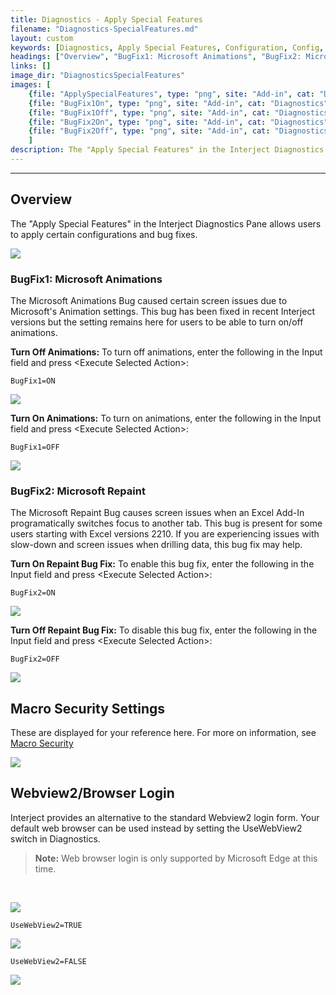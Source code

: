 ```yaml
---
title: Diagnostics - Apply Special Features
filename: "Diagnostics-SpecialFeatures.md"
layout: custom
keywords: [Diagnostics, Apply Special Features, Configuration, Config, animations, bug fix]
headings: ["Overview", "BugFix1: Microsoft Animations", "BugFix2: Microsoft Repaint"]
links: []
image_dir: "DiagnosticsSpecialFeatures"
images: [
    {file: "ApplySpecialFeatures", type: "png", site: "Add-in", cat: "Diagnostics", sub: "Apply Special Features", report: "", ribbon: "", config: ""}, 
    {file: "BugFix1On", type: "png", site: "Add-in", cat: "Diagnostics", sub: "Apply Special Features", report: "", ribbon: "", config: ""}, 
    {file: "BugFix1Off", type: "png", site: "Add-in", cat: "Diagnostics", sub: "Apply Special Features", report: "", ribbon: "", config: ""}, 
    {file: "BugFix2On", type: "png", site: "Add-in", cat: "Diagnostics", sub: "Apply Special Features", report: "", ribbon: "", config: ""}, 
    {file: "BugFix2Off", type: "png", site: "Add-in", cat: "Diagnostics", sub: "Apply Special Features", report: "", ribbon: "", config: ""}
    ]
description: The "Apply Special Features" in the Interject Diagnostics Pane allows users to apply certain configurations and bug fixes.
---
```

* * *   

## Overview

The "Apply Special Features" in the Interject Diagnostics Pane allows users to apply certain configurations and bug fixes.

![](/images/DiagnosticsSpecialFeatures/ApplySpecialFeatures.png)
<br>

### BugFix1: Microsoft Animations

The Microsoft Animations Bug caused certain screen issues due to Microsoft's Animation settings. This bug has been fixed in recent Interject versions but the setting remains here for users to be able to turn on/off animations.

**Turn Off Animations:** To turn off animations, enter the following in the Input field and press &lt;Execute Selected Action&gt;:

```
BugFix1=ON
```

![](/images/DiagnosticsSpecialFeatures/BugFix1On.png)
<br>

**Turn On Animations:** To turn on animations, enter the following in the Input field and press &lt;Execute Selected Action&gt;:

```
BugFix1=OFF
```

![](/images/DiagnosticsSpecialFeatures/BugFix1Off.png)
<br>

### BugFix2: Microsoft Repaint

The Microsoft Repaint Bug causes screen issues when an Excel Add-In programatically switches focus to another tab. This bug is present for some users starting with Excel versions 2210. If you are experiencing issues with slow-down and screen issues when drilling data, this bug fix may help.

**Turn On Repaint Bug Fix:** To enable this bug fix, enter the following in the Input field and press &lt;Execute Selected Action&gt;:

```
BugFix2=ON
```

![](/images/DiagnosticsSpecialFeatures/BugFix2On.png)
<br>

**Turn Off Repaint Bug Fix:** To disable this bug fix, enter the following in the Input field and press &lt;Execute Selected Action&gt;:

```
BugFix2=OFF
```

![](/images/DiagnosticsSpecialFeatures/BugFix2Off.png)
<br>

## Macro Security Settings

These are displayed for your reference here. For more on information, see [Macro Security](/wIndex/MacroSecurity.html)

![](/images/DiagnosticsSpecialFeatures/MacroSecuritySettings.png)
<br>

## Webview2/Browser Login

Interject provides an alternative to the standard Webview2 login form. Your default web browser can be used instead by setting the UseWebView2 switch in Diagnostics.

<blockquote class=highlight_note>
<b>Note:</b> Web browser login is only supported by Microsoft Edge at this time.
</blockquote>
<br>

![](/images/DiagnosticsSpecialFeatures/LoginCompare.png)
<br>

```
UseWebView2=TRUE
```

![](/images/DiagnosticsSpecialFeatures/Webview2True.png)
<br>

```
UseWebView2=FALSE
```

![](/images/DiagnosticsSpecialFeatures/Webview2False.png)
<br>
